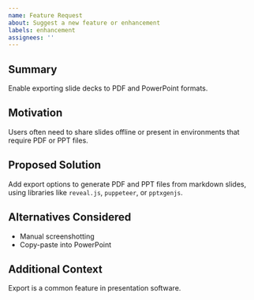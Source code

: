 ```yaml
---
name: Feature Request
about: Suggest a new feature or enhancement
labels: enhancement
assignees: ''
---
```


## Summary

Enable exporting slide decks to PDF and PowerPoint formats.

## Motivation

Users often need to share slides offline or present in environments that require PDF or PPT files.

## Proposed Solution

Add export options to generate PDF and PPT files from markdown slides, using libraries like `reveal.js`, `puppeteer`, or `pptxgenjs`.

## Alternatives Considered

- Manual screenshotting
- Copy-paste into PowerPoint

## Additional Context

Export is a common feature in presentation software.
